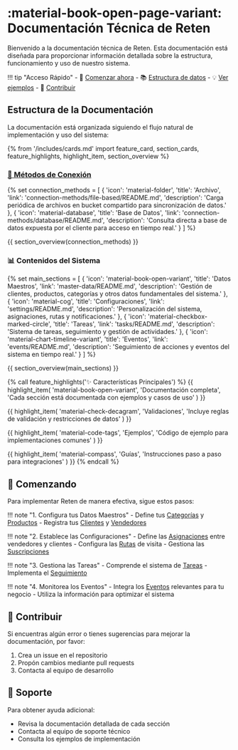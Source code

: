 # :material-book-open-page-variant: Documentación Técnica de Reten

Bienvenido a la documentación técnica de Reten. Esta documentación está diseñada para proporcionar información detallada sobre la estructura, funcionamiento y uso de nuestro sistema.

!!! tip "Acceso Rápido"
    - 🚀 [Comenzar ahora](#comenzando)
    - 📚 [Estructura de datos](master-data/client/README.md#estructura-de-datos)
    - 💡 [Ver ejemplos](master-data/client/README.md#ejemplos-de-uso)
    - 🤝 [Contribuir](#contribuir)

## Estructura de la Documentación

La documentación está organizada siguiendo el flujo natural de implementación y uso del sistema:

{% from '/includes/cards.md' import feature_card, section_cards, feature_highlights, highlight_item, section_overview %}

### [🔌 Métodos de Conexión](connection-methods/README.md)
{% set connection_methods = [
    {
        'icon': 'material-folder',
        'title': 'Archivo',
        'link': 'connection-methods/file-based/README.md',
        'description': 'Carga periódica de archivos en bucket compartido para sincronización de datos.'
    },
    {
        'icon': 'material-database',
        'title': 'Base de Datos',
        'link': 'connection-methods/database/README.md',
        'description': 'Consulta directa a base de datos expuesta por el cliente para acceso en tiempo real.'
    }
] %}

{{ section_overview(connection_methods) }}

### 📊 Contenidos del Sistema

{% set main_sections = [
    {
        'icon': 'material-book-open-variant',
        'title': 'Datos Maestros',
        'link': 'master-data/README.md',
        'description': 'Gestión de clientes, productos, categorías y otros datos fundamentales del sistema.'
    },
    {
        'icon': 'material-cog',
        'title': 'Configuraciones',
        'link': 'settings/README.md',
        'description': 'Personalización del sistema, asignaciones, rutas y notificaciones.'
    },
    {
        'icon': 'material-checkbox-marked-circle',
        'title': 'Tareas',
        'link': 'tasks/README.md',
        'description': 'Sistema de tareas, seguimiento y gestión de actividades.'
    },
    {
        'icon': 'material-chart-timeline-variant',
        'title': 'Eventos',
        'link': 'events/README.md',
        'description': 'Seguimiento de acciones y eventos del sistema en tiempo real.'
    }
] %}

{{ section_overview(main_sections) }}

{% call feature_highlights('✨ Características Principales') %}
{{ highlight_item(
    'material-book-open-variant',
    'Documentación completa',
    'Cada sección está documentada con ejemplos y casos de uso'
) }}

{{ highlight_item(
    'material-check-decagram',
    'Validaciones',
    'Incluye reglas de validación y restricciones de datos'
) }}

{{ highlight_item(
    'material-code-tags',
    'Ejemplos',
    'Código de ejemplo para implementaciones comunes'
) }}

{{ highlight_item(
    'material-compass',
    'Guías',
    'Instrucciones paso a paso para integraciones'
) }}
{% endcall %}

## 🚀 Comenzando

Para implementar Reten de manera efectiva, sigue estos pasos:

!!! note "1. Configura tus Datos Maestros"
    - Define tus [Categorías](master-data/category/README.md) y [Productos](master-data/product/README.md)
    - Registra tus [Clientes](master-data/client/README.md) y [Vendedores](master-data/seller/README.md)

!!! note "2. Establece las Configuraciones"
    - Define las [Asignaciones](settings/assignments/README.md) entre vendedores y clientes
    - Configura las [Rutas](settings/routes/README.md) de visita
    - Gestiona las [Suscripciones](settings/subscription/README.md)

!!! note "3. Gestiona las Tareas"
    - Comprende el sistema de [Tareas](tasks/README.md)
    - Implementa el [Seguimiento](tasks/tracking/README.md)

!!! note "4. Monitorea los Eventos"
    - Integra los [Eventos](events/README.md) relevantes para tu negocio
    - Utiliza la información para optimizar el sistema

## 🤝 Contribuir

Si encuentras algún error o tienes sugerencias para mejorar la documentación, por favor:

1. Crea un issue en el repositorio
2. Propón cambios mediante pull requests
3. Contacta al equipo de desarrollo

## 💬 Soporte

Para obtener ayuda adicional:

- Revisa la documentación detallada de cada sección
- Contacta al equipo de soporte técnico
- Consulta los ejemplos de implementación
